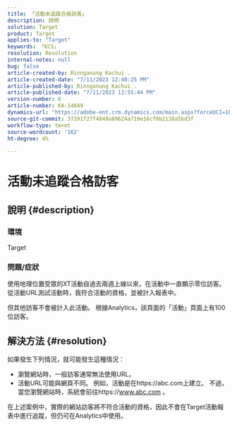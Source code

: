 ```yaml
---
title: 「活動未追蹤合格訪客」
description: 說明
solution: Target
product: Target
applies-to: "Target"
keywords: 「KCS」
resolution: Resolution
internal-notes: null
bug: false
article-created-by: Rinnganung Kachui .
article-created-date: "7/11/2023 12:40:25 PM"
article-published-by: Rinnganung Kachui .
article-published-date: "7/11/2023 12:55:44 PM"
version-number: 6
article-number: KA-14049
dynamics-url: "https://adobe-ent.crm.dynamics.com/main.aspx?forceUCI=1&pagetype=entityrecord&etn=knowledgearticle&id=73b18217-e81f-ee11-9cbe-6045bd006e5a"
source-git-commit: 37391f27f4849a89624a719e16cf8b2138a5bd3f
workflow-type: tm+mt
source-wordcount: '162'
ht-degree: 4%

---
```


# 活動未追蹤合格訪客

## 說明 {#description}


### <b>環境</b>

Target

### <b>問題/症狀</b>

使用地理位置受眾的XT活動自過去兩週上線以來，在活動中一直顯示零位訪客。 從活動URL測試活動時，我符合活動的資格，並被計入報表中。

但其他訪客不會被計入此活動。 根據Analytics，該頁面的「活動」頁面上有100位訪客。


## 解決方法 {#resolution}


如果發生下列情況，就可能發生這種情況：

- 瀏覽網站時，一般訪客通常無法使用URL。
- 活動URL可能與網頁不同。 例如，活動是在https://abc.com上建立。 不過，當您瀏覽網站時，系統會前往https://www.abc.com 。


在上述案例中，實際的網站訪客將不符合活動的資格，因此不會在Target活動報表中進行追蹤，但仍可在Analytics中使用。

